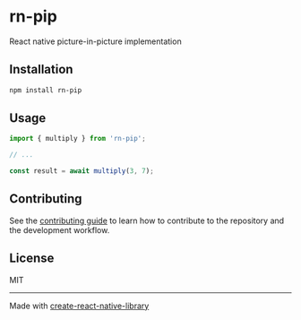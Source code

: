 # rn-pip

React native picture-in-picture implementation

## Installation

```sh
npm install rn-pip
```

## Usage

```js
import { multiply } from 'rn-pip';

// ...

const result = await multiply(3, 7);
```

## Contributing

See the [contributing guide](CONTRIBUTING.md) to learn how to contribute to the repository and the development workflow.

## License

MIT

---

Made with [create-react-native-library](https://github.com/callstack/react-native-builder-bob)
